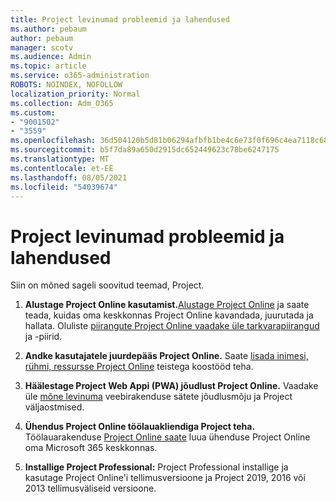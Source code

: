 ```yaml
---
title: Project levinumad probleemid ja lahendused
ms.author: pebaum
author: pebaum
manager: scotv
ms.audience: Admin
ms.topic: article
ms.service: o365-administration
ROBOTS: NOINDEX, NOFOLLOW
localization_priority: Normal
ms.collection: Adm_O365
ms.custom:
- "9001502"
- "3559"
ms.openlocfilehash: 36d504120b5d81b06294afbfb1be4c6e73f0f696c4ea7118c6867e56ccb46b70
ms.sourcegitcommit: b5f7da89a650d2915dc652449623c78be6247175
ms.translationtype: MT
ms.contentlocale: et-EE
ms.lasthandoff: 08/05/2021
ms.locfileid: "54039674"
---
```

# <a name="project-common-issues-and-resolutions"></a>Project levinumad probleemid ja lahendused

Siin on mõned sageli soovitud teemad, Project.

1. **Alustage Project Online kasutamist.**[Alustage Project Online](https://docs.microsoft.com/ProjectOnline/get-started-with-project-online) ja saate teada, kuidas oma keskkonnas Project Online kavandada, juurutada ja hallata. [](https://docs.microsoft.com/projectonline/project-online)   Oluliste [piirangute Project Online vaadake üle tarkvarapiirangud](https://docs.microsoft.com/ProjectOnline/project-online-software-boundaries-and-limits) ja -piirid.

2. **Andke kasutajatele juurdepääs Project Online.** Saate [lisada inimesi, rühmi, ressursse Project Online](https://docs.microsoft.com/projectonline/step-2-add-people-to-project-online) teistega koostööd teha. 

3. **Häälestage Project Web Appi (PWA) jõudlust Project Online.** Vaadake üle [mõne levinuma](https://docs.microsoft.com/projectonline/tune-project-online-performance) veebirakenduse sätete jõudlusmõju ja Project väljaostmised.

4. **Ühendus Project Online töölauakliendiga Project teha.** Töölauarakenduse [Project Online saate](https://docs.microsoft.com/projectonline/connect-to-project-online-with-the-project-online-desktop-client) luua ühenduse Project Online oma Microsoft 365 keskkonnas. 

5. **Installige Project Professional:** [](https://support.office.com/article/install-project-7059249b-d9fe-4d61-ab96-5c5bf435f281) Project Professional installige ja kasutage Project Online'i tellimusversioone ja Project 2019, 2016 või 2013 tellimusväliseid versioone.
